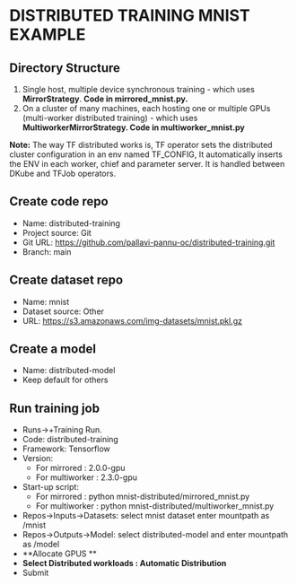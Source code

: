 # DISTRIBUTED TRAINING MNIST EXAMPLE 

## Directory Structure
   1. Single host, multiple device synchronous training - which uses **MirrorStrategy**. **Code in mirrored_mnist.py.**
   2. On a cluster of many machines, each hosting one or multiple GPUs (multi-worker distributed training) - which uses **MultiworkerMirrorStrategy.
      Code in multiworker_mnist.py**
      
**Note:** The way TF distributed works is, TF operator sets the distributed cluster configuration in an env named TF_CONFIG, It automatically inserts the ENV in each worker, chief and parameter server.
It is handled between DKube and TFJob operators.


## Create code repo
- Name: distributed-training
- Project source: Git
- Git URL: https://github.com/pallavi-pannu-oc/distributed-training.git
- Branch: main

## Create dataset repo
- Name: mnist
- Dataset source: Other
- URL: https://s3.amazonaws.com/img-datasets/mnist.pkl.gz

## Create a model
- Name: distributed-model
- Keep default for others

## Run training job
 - Runs->+Training Run.
 - Code: distributed-training
 - Framework: Tensorflow
 - Version: 
   - For mirrored : 2.0.0-gpu
   - For multiworker : 2.3.0-gpu 
 - Start-up script: 
   - For mirrored : python mnist-distributed/mirrored_mnist.py 
   - For multiworker : python mnist-distributed/multiworker_mnist.py
 - Repos->Inputs->Datasets: select mnist dataset enter mountpath as /mnist
 - Repos->Outputs->Model: select distributed-model and enter mountpath as /model
 - **Allocate GPUS **
 - **Select Distributed workloads : Automatic Distribution**
 - Submit
